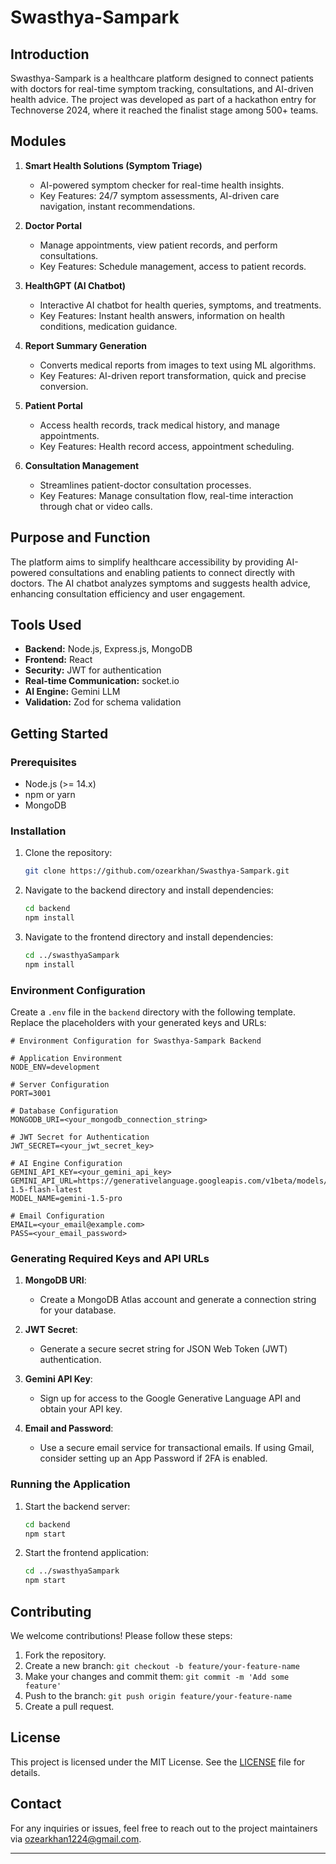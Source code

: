 
# Swasthya-Sampark

## Introduction

Swasthya-Sampark is a healthcare platform designed to connect patients with doctors for real-time symptom tracking, consultations, and AI-driven health advice. The project was developed as part of a hackathon entry for Technoverse 2024, where it reached the finalist stage among 500+ teams.

## Modules

1. **Smart Health Solutions (Symptom Triage)**
    - AI-powered symptom checker for real-time health insights.
    - Key Features: 24/7 symptom assessments, AI-driven care navigation, instant recommendations.

2. **Doctor Portal**
    - Manage appointments, view patient records, and perform consultations.
    - Key Features: Schedule management, access to patient records.

3. **HealthGPT (AI Chatbot)**
    - Interactive AI chatbot for health queries, symptoms, and treatments.
    - Key Features: Instant health answers, information on health conditions, medication guidance.

4. **Report Summary Generation**
    - Converts medical reports from images to text using ML algorithms.
    - Key Features: AI-driven report transformation, quick and precise conversion.

5. **Patient Portal**
    - Access health records, track medical history, and manage appointments.
    - Key Features: Health record access, appointment scheduling.

6. **Consultation Management**
    - Streamlines patient-doctor consultation processes.
    - Key Features: Manage consultation flow, real-time interaction through chat or video calls.

## Purpose and Function

The platform aims to simplify healthcare accessibility by providing AI-powered consultations and enabling patients to connect directly with doctors. The AI chatbot analyzes symptoms and suggests health advice, enhancing consultation efficiency and user engagement.

## Tools Used

- **Backend:** Node.js, Express.js, MongoDB
- **Frontend:** React
- **Security:** JWT for authentication
- **Real-time Communication:** socket.io
- **AI Engine:** Gemini LLM
- **Validation:** Zod for schema validation

## Getting Started

### Prerequisites

- Node.js (>= 14.x)
- npm or yarn
- MongoDB

### Installation

1. Clone the repository:
   ```bash
   git clone https://github.com/ozearkhan/Swasthya-Sampark.git
   ```
2. Navigate to the backend directory and install dependencies:
   ```bash
   cd backend
   npm install
   ```
3. Navigate to the frontend directory and install dependencies:
   ```bash
   cd ../swasthyaSampark
   npm install
   ```

### Environment Configuration

Create a `.env` file in the `backend` directory with the following template. Replace the placeholders with your generated keys and URLs:

```env
# Environment Configuration for Swasthya-Sampark Backend

# Application Environment
NODE_ENV=development

# Server Configuration
PORT=3001

# Database Configuration
MONGODB_URI=<your_mongodb_connection_string>

# JWT Secret for Authentication
JWT_SECRET=<your_jwt_secret_key>

# AI Engine Configuration
GEMINI_API_KEY=<your_gemini_api_key>
GEMINI_API_URL=https://generativelanguage.googleapis.com/v1beta/models/gemini-1.5-flash-latest
MODEL_NAME=gemini-1.5-pro

# Email Configuration
EMAIL=<your_email@example.com>
PASS=<your_email_password>
```

### Generating Required Keys and API URLs

1. **MongoDB URI**:
    - Create a MongoDB Atlas account and generate a connection string for your database.

2. **JWT Secret**:
    - Generate a secure secret string for JSON Web Token (JWT) authentication.

3. **Gemini API Key**:
    - Sign up for access to the Google Generative Language API and obtain your API key.

4. **Email and Password**:
    - Use a secure email service for transactional emails. If using Gmail, consider setting up an App Password if 2FA is enabled.

### Running the Application

1. Start the backend server:
   ```bash
   cd backend
   npm start
   ```
2. Start the frontend application:
   ```bash
   cd ../swasthyaSampark
   npm start
   ```

## Contributing

We welcome contributions! Please follow these steps:

1. Fork the repository.
2. Create a new branch: `git checkout -b feature/your-feature-name`
3. Make your changes and commit them: `git commit -m 'Add some feature'`
4. Push to the branch: `git push origin feature/your-feature-name`
5. Create a pull request.

## License

This project is licensed under the MIT License. See the [LICENSE](LICENSE.txt) file for details.

## Contact

For any inquiries or issues, feel free to reach out to the project maintainers via [ozearkhan1224@gmail.com](mailto:ozearkhan1224@gmail.com).

---


